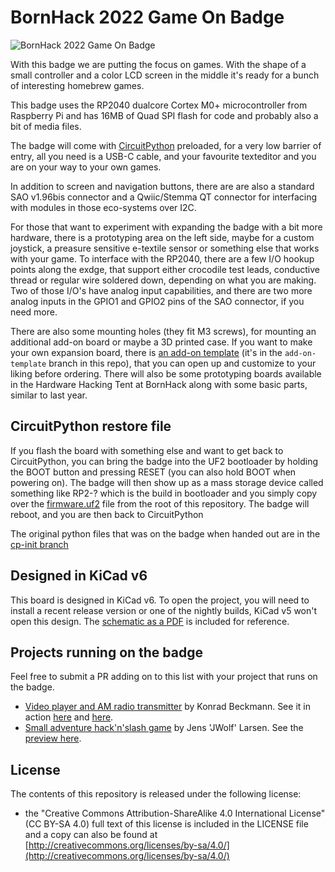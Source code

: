 # BornHack 2022 Game On Badge

![BornHack 2022 Game On Badge](https://github.com/bornhack/badge2022/raw/hardware/IMAGES/badge-front.jpg "BornHack 2022 Game On Badge")

With this badge we are putting the focus on games. With the shape of a small controller and a color LCD screen in the middle it's ready for a bunch of interesting homebrew games.

This badge uses the RP2040 dualcore Cortex M0+ microcontroller from Raspberry Pi and has 16MB of Quad SPI flash for code and probably also a bit of media files.

The badge will come with [CircuitPython](https://circuitpython.org/) preloaded, for a very low barrier of entry, all you need is a USB-C cable, and your favourite texteditor and you are on your way to your own games.

In addition to screen and navigation buttons, there are are also a standard SAO v1.96bis connector and a Qwiic/Stemma QT connector for interfacing with modules in those eco-systems over I2C.

For those that want to experiment with expanding the badge with a bit more hardware, there is a prototyping area on the left side, maybe for a custom joystick, a preasure sensitive e-textile sensor or something else that works with your game. To interface with the RP2040, there are a few I/O hookup points along the exdge, that support either crocodile test leads, conductive thread or regular wire soldered down, depending on what you are making. Two of those I/O's have analog input capabilities, and there are two more analog inputs in the GPIO1 and GPIO2 pins of the SAO connector, if you need more.

There are also some mounting holes (they fit M3 screws), for mounting an additional add-on board or maybe a 3D printed case. If you want to make your own expansion board, there is [an add-on template](https://github.com/bornhack/badge2022/tree/add-on-template) (it's in the `add-on-template` branch in this repo), that you can open up and customize to your liking before ordering. There will also be some prototyping boards available in the Hardware Hacking Tent at BornHack along with some basic parts, similar to last year.

## CircuitPython restore file

If you flash the board with something else and want to get back to CircuitPython, you can bring the badge into the UF2 bootloader by holding the BOOT button and pressing RESET (you can also hold BOOT when powering on). The badge will then show up as a mass storage device called something like RP2-? which is the build in bootloader and you simply copy over the [firmware.uf2](https://github.com/bornhack/badge2022/raw/hardware/firmware.uf2) file from the root of this repository. The badge will reboot, and you are then back to CircuitPython

The original python files that was on the badge when handed out are in the [cp-init branch](https://github.com/bornhack/badge2022/tree/cp-init)

## Designed in KiCad v6

This board is designed in KiCad v6. To open the project, you will need to install a recent release version or one of the nightly builds, KiCad v5 won't open this design. The [schematic as a PDF](https://github.com/bornhack/badge2022/raw/hardware/schematic.pdf) is included for reference.

## Projects running on the badge

Feel free to submit a PR adding on to this list with your project that runs on the badge.

- [Video player and AM radio transmitter](https://github.com/kbeckmann/bornhack-badge2022-audiovideo) by Konrad Beckmann. See it in action [here](https://twitter.com/kbeckmann/status/1556251282742075393) and [here](https://twitter.com/kbeckmann/status/1555895391463346176).
- [Small adventure hack'n'slash game](https://github.com/MrJavaWolf/BornHack2022Game) by Jens 'JWolf' Larsen. See the [preview here](https://raw.githubusercontent.com/MrJavaWolf/BornHack2022Game/main/resources/teaser-video.mp4).

## License

The contents of this repository is released under the following license:

* the "Creative Commons Attribution-ShareAlike 4.0 International License"
  (CC BY-SA 4.0) full text of this license is included in the LICENSE file
  and a copy can also be found at
  [http://creativecommons.org/licenses/by-sa/4.0/](http://creativecommons.org/licenses/by-sa/4.0/)

